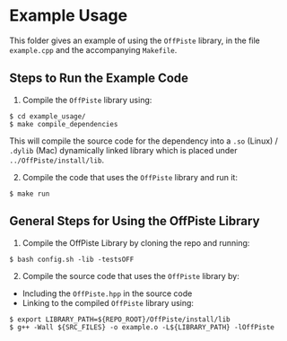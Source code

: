 # Example Usage

This folder gives an example of using the `OffPiste` library, in the file `example.cpp` and the accompanying `Makefile`.

## Steps to Run the Example Code
1. Compile the `OffPiste` library using:
```
$ cd example_usage/
$ make compile_dependencies
```
This will compile the source code for the dependency into a `.so` (Linux) / `.dylib` (Mac) dynamically linked library which is placed under `../OffPiste/install/lib`.

2. Compile the code that uses the `OffPiste` library and run it:
```
$ make run
```

## General Steps for Using the OffPiste Library

1. Compile the OffPiste Library by cloning the repo and running:
```
$ bash config.sh -lib -testsOFF
```

2. Compile the source code that uses the `OffPiste` library by:
* Including the `OffPiste.hpp` in the source code
* Linking to the compiled `OffPiste` library using:
```
$ export LIBRARY_PATH=${REPO_ROOT}/OffPiste/install/lib
$ g++ -Wall ${SRC_FILES} -o example.o -L${LIBRARY_PATH} -lOffPiste
```

